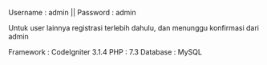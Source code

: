 Username : admin  || Password : admin

Untuk user lainnya registrasi terlebih dahulu, dan menunggu konfirmasi dari admin

Framework : CodeIgniter 3.1.4
PHP       : 7.3
Database  : MySQL
